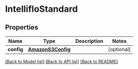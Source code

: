 # IntellifloStandard

## Properties
Name | Type | Description | Notes
------------ | ------------- | ------------- | -------------
**config** | [**AmazonS3Config**](AmazonS3Config.md) |  | [optional] 

[[Back to Model list]](../README.md#documentation-for-models) [[Back to API list]](../README.md#documentation-for-api-endpoints) [[Back to README]](../README.md)


